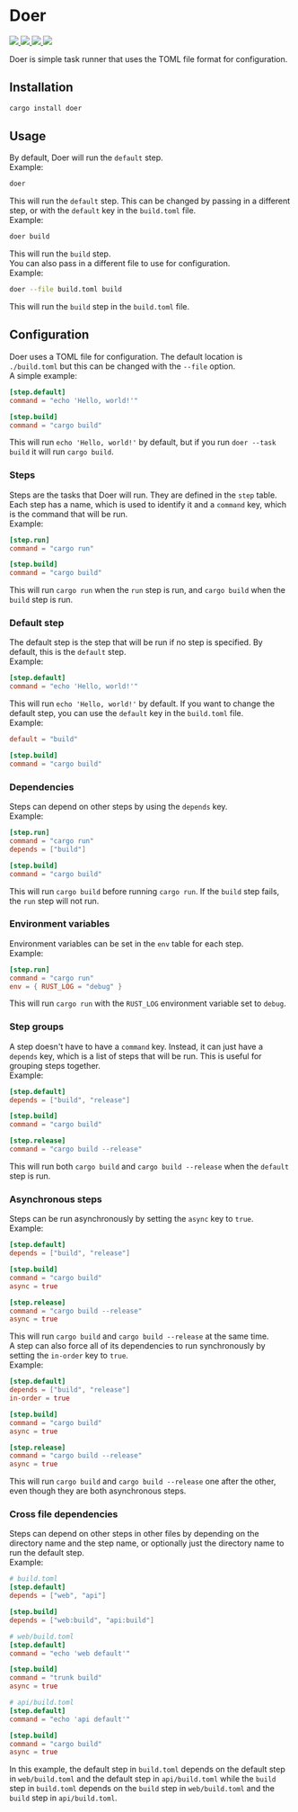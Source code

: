 # Doer

<div>
    <!-- build -->
    <a href="https://github.com/obamathellama114/doer">
        <img src="https://img.shields.io/github/actions/workflow/status/obamathellama114/doer/rust.yml?style=flat-square"/>
    </a>
    <!-- License -->
    <a href="">
        <img src="https://img.shields.io/crates/l/doer?style=flat-square">
    </a>
    <!-- Version -->
    <a href="https://crates.io/crates/doer">
        <img src="https://img.shields.io/crates/v/doer?style=flat-square"/>
    </a>
    <!-- Downloads -->
    <a href="https://crates.io/crates/doer">
        <img src="https://img.shields.io/crates/d/doer?style=flat-square"/>
    </a>
</div>

Doer is simple task runner that uses the TOML file format for configuration.

## Installation

```bash
cargo install doer
```

## Usage

By default, Doer will run the `default` step.\
Example:

```bash
doer
```

This will run the `default` step. This can be changed by passing in a different step, or with the `default` key in the `build.toml` file.\
Example:

```bash
doer build
```

This will run the `build` step.\
You can also pass in a different file to use for configuration.\
Example:

```bash
doer --file build.toml build
```

This will run the `build` step in the `build.toml` file.

## Configuration

Doer uses a TOML file for configuration. The default location is `./build.toml` but this can be changed with the `--file` option.\
A simple example:

```toml
[step.default]
command = "echo 'Hello, world!'"

[step.build]
command = "cargo build"
```

This will run `echo 'Hello, world!'` by default, but if you run `doer --task build` it will run `cargo build`.

### Steps

Steps are the tasks that Doer will run. They are defined in the `step` table. Each step has a name, which is used to identify it and a `command` key, which is the command that will be run.\
Example:

```toml
[step.run]
command = "cargo run"

[step.build]
command = "cargo build"
```

This will run `cargo run` when the `run` step is run, and `cargo build` when the `build` step is run.

### Default step

The default step is the step that will be run if no step is specified. By default, this is the `default` step. \
Example:

```toml
[step.default]
command = "echo 'Hello, world!'"
```

This will run `echo 'Hello, world!'` by default. If you want to change the default step, you can use the `default` key in the `build.toml` file.\
Example:

```toml
default = "build"

[step.build]
command = "cargo build"
```

### Dependencies

Steps can depend on other steps by using the `depends` key.\
Example:

```toml
[step.run]
command = "cargo run"
depends = ["build"]

[step.build]
command = "cargo build"
```

This will run `cargo build` before running `cargo run`. If the `build` step fails, the `run` step will not run.

### Environment variables

Environment variables can be set in the `env` table for each step.\
Example:

```toml
[step.run]
command = "cargo run"
env = { RUST_LOG = "debug" }
```

This will run `cargo run` with the `RUST_LOG` environment variable set to `debug`.

### Step groups

A step doesn't have to have a `command` key. Instead, it can just have a `depends` key, which is a list of steps that will be run. This is useful for grouping steps together.\
Example:

```toml
[step.default]
depends = ["build", "release"]

[step.build]
command = "cargo build"

[step.release]
command = "cargo build --release"
```

This will run both `cargo build` and `cargo build --release` when the `default` step is run.

### Asynchronous steps

Steps can be run asynchronously by setting the `async` key to `true`.\
Example:

```toml
[step.default]
depends = ["build", "release"]

[step.build]
command = "cargo build"
async = true

[step.release]
command = "cargo build --release"
async = true
```

This will run `cargo build` and `cargo build --release` at the same time.\
A step can also force all of its dependencies to run synchronously by setting the `in-order` key to `true`.\
Example:

```toml
[step.default]
depends = ["build", "release"]
in-order = true

[step.build]
command = "cargo build"
async = true

[step.release]
command = "cargo build --release"
async = true
```

This will run `cargo build` and `cargo build --release` one after the other, even though they are both asynchronous steps.

### Cross file dependencies

Steps can depend on other steps in other files by depending on the directory name and the step name, or optionally just the directory name to run the default step.\
Example:

```toml
# build.toml
[step.default]
depends = ["web", "api"]

[step.build]
depends = ["web:build", "api:build"]
```

```toml
# web/build.toml
[step.default]
command = "echo 'web default'"

[step.build]
command = "trunk build"
async = true
```

```toml
# api/build.toml
[step.default]
command = "echo 'api default'"

[step.build]
command = "cargo build"
async = true
```

In this example, the default step in `build.toml` depends on the default step in `web/build.toml` and the default step in `api/build.toml` while the `build` step in `build.toml` depends on the `build` step in `web/build.toml` and the `build` step in `api/build.toml`.
